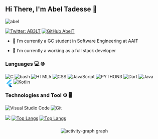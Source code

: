 ## Hi There, I'm Abel Tadesse 👋
<p align="left"> <img src="https://komarev.com/ghpvc/?username=ab3lT" alt="abel" /> </p>


[![Twitter: AB3LT](https://img.shields.io/twitter/follow/Abel?style=social)](https://twitter.com/AB3LT)
[![GitHub AbelT](https://img.shields.io/github/followers/ab3lT?label=follow&style=social)](https://github.com/ab3lT)


- 🌱 I’m currently a GC student in Software Engineering at AAIT

- 🌱 I’m currently a working as a full stack developer 


### Languages 💻 🌐
![C](https://img.shields.io/badge/-C-000?&logo=C)
![bash](https://img.shields.io/badge/-bash-000?&logo=bash)
![HTML5](https://img.shields.io/badge/-HTML5-333333?style=flat&logo=HTML5) 
![CSS](https://img.shields.io/badge/-CSS-333333?style=flat&logo=CSS3)
![JavaScript](https://img.shields.io/badge/-JavaScript-333333?style=flat&logo=JavaScript)
![PYTHON3](https://img.shields.io/badge/-PYTHON3-333333?style=flat&logo=PYTHON3)
![Dart](https://img.shields.io/badge/-Dart-333333?style=flat&logo=Dart)
![Java](https://img.shields.io/badge/-Java-333333?style=flat&logo=Java)
![Kotlin](https://img.shields.io/badge/-Kotlin-333333?style=flat&logo=Kotlin)
<img align="left" alt="Flutter " width="26px" src="https://raw.githubusercontent.com/github/explore/80688e429a7d4ef2fca1e82350fe8e3517d3494d/topics/flutter/flutter.png" />


### Technologies and Tool ⚙️ 🖥
![Visual Studio Code](https://img.shields.io/badge/-Visual%20Studio%20Code-333333?style=flat&logo=visual-studio-code&logoColor=007ACC)
![Git](https://img.shields.io/badge/-Git-333333?style=flat&logo=git)


<img height="180em" src="https://github-readme-stats.vercel.app/api?username=ab3lT&show_icons=true&hide_border=true&&count_private=true&include_all_commits=true" /> [![Top Langs](https://github-readme-stats.vercel.app/api/top-langs/?username=ab3lT)](https://github.com/anuraghazra/github-readme-stats)
[![Top Langs](https://github-readme-stats.vercel.app/api/top-langs/?username=ab3lT&layout=compact)](https://github.com/anuraghazra/github-readme-stats)

###

<div align="center">
  <img src="https://github-readme-activity-graph.vercel.app/graph?username=ab3lT&radius=16&theme=react&area=true&order=5" height="300" alt="activity-graph graph"  />
</div>

###




